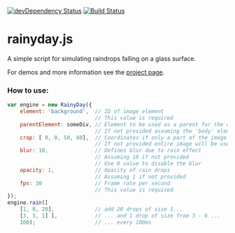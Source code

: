 [![devDependency Status](https://david-dm.org/maroslaw/rainyday.js/dev-status.png)](https://david-dm.org/maroslaw/rainyday.js#info=devDependencies)
[![Build Status](https://travis-ci.org/maroslaw/rainyday.js.png)](https://travis-ci.org/maroslaw/rainyday.js)

# rainyday.js

A simple script for simulating raindrops falling on a glass surface.

For demos and more information see the [project page](http://maroslaw.github.io/rainyday.js/).

### How to use:

```js
var engine = new RainyDay({
    element: 'background',  // ID of image element
                            // This value is required
    parentElement: someDiv, // Element to be used as a parent for the canvas
                            // If not provided assuming the 'body' element
    crop: [ 0, 0, 50, 60],  // Coordinates if only a part of the image should be used
                            // If not provided entire image will be used
    blur: 10,               // Defines blur due to rain effect
                            // Assuming 10 if not provided
                            // Use 0 value to disable the blur
    opacity: 1,             // Opacity of rain drops
                            // Assuming 1 if not provided
    fps: 30                 // Frame rate per second
                            // This value is required
});
engine.rain([
    [1, 0, 20],             // add 20 drops of size 1...
    [3, 3, 1] ],            // ... and 1 drop of size from 3 - 6 ...
    100);                   // ... every 100ms
```
